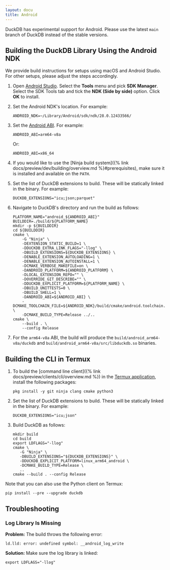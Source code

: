 ```yaml
---
layout: docu
title: Android
---
```


DuckDB has experimental support for Android. Please use the latest `main` branch of DuckDB instead of the stable versions.

## Building the DuckDB Library Using the Android NDK

We provide build instructions for setups using macOS and Android Studio. For other setups, please adjust the steps accordingly.

1. Open [Android Studio](https://developer.android.com/studio).
   Select the **Tools** menu and pick **SDK Manager**.
   Select the SDK Tools tab and tick the **NDK (Side by side)** option.
   Click **OK** to install.

1. Set the Android NDK's location. For example:

   ```batch
   ANDROID_NDK=~/Library/Android/sdk/ndk/28.0.12433566/
   ```

1. Set the [Android ABI](https://developer.android.com/ndk/guides/abis). For example:

   ```batch
   ANDROID_ABI=arm64-v8a
   ```

   Or:

   ```batch
   ANDROID_ABI=x86_64
   ```

1. If you would like to use the [Ninja build system]({% link docs/preview/dev/building/overview.md %}#prerequisites), make sure it is installed and available on the `PATH`.

1. Set the list of DuckDB extensions to build. These will be statically linked in the binary. For example:

   ```batch
   DUCKDB_EXTENSIONS="icu;json;parquet"
   ```

1. Navigate to DuckDB's directory and run the build as follows:

   ```batch
   PLATFORM_NAME="android_${ANDROID_ABI}"
   BUILDDIR=./build/${PLATFORM_NAME}
   mkdir -p ${BUILDDIR}
   cd ${BUILDDIR}
   cmake \
       -G "Ninja" \
       -DEXTENSION_STATIC_BUILD=1 \
       -DDUCKDB_EXTRA_LINK_FLAGS="-llog" \
       -DBUILD_EXTENSIONS=${DUCKDB_EXTENSIONS} \
       -DENABLE_EXTENSION_AUTOLOADING=1 \
       -DENABLE_EXTENSION_AUTOINSTALL=1 \
       -DCMAKE_VERBOSE_MAKEFILE=on \
       -DANDROID_PLATFORM=${ANDROID_PLATFORM} \
       -DLOCAL_EXTENSION_REPO="" \
       -DOVERRIDE_GIT_DESCRIBE="" \
       -DDUCKDB_EXPLICIT_PLATFORM=${PLATFORM_NAME} \
       -DBUILD_UNITTESTS=0 \
       -DBUILD_SHELL=1 \
       -DANDROID_ABI=${ANDROID_ABI} \
       -DCMAKE_TOOLCHAIN_FILE=${ANDROID_NDK}/build/cmake/android.toolchain.cmake \
       -DCMAKE_BUILD_TYPE=Release ../..
   cmake \
       --build . \
       --config Release
   ```

1. For the `arm64-v8a` ABI, the build will produce the `build/android_arm64-v8a/duckdb` and `build/android_arm64-v8a/src/libduckdb.so` binaries.

## Building the CLI in Termux

1. To build the [command line client]({% link docs/preview/clients/cli/overview.md %}) in the [Termux application](https://termux.dev/), install the following packages:

   ```batch
   pkg install -y git ninja clang cmake python3
   ```

1. Set the list of DuckDB extensions to build. These will be statically linked in the binary. For example:

   ```batch
   DUCKDB_EXTENSIONS="icu;json"
   ```

1. Build DuckDB as follows:

   ```batch
   mkdir build
   cd build
   export LDFLAGS="-llog"
   cmake \
      -G "Ninja" \
      -DBUILD_EXTENSIONS="${DUCKDB_EXTENSIONS}" \
      -DDUCKDB_EXPLICIT_PLATFORM=linux_arm64_android \
      -DCMAKE_BUILD_TYPE=Release \
      ..
   cmake --build . --config Release
   ```

Note that you can also use the Python client on Termux:

```batch
pip install --pre --upgrade duckdb
```

## Troubleshooting

### Log Library Is Missing

**Problem:**
The build throws the following error:

```console
ld.lld: error: undefined symbol: __android_log_write
```

**Solution:**
Make sure the log library is linked:

```batch
export LDFLAGS="-llog"
```
